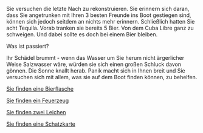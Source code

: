Sie versuchen die letzte Nach zu rekonstruieren. Sie erinnern sich daran,
dass Sie angetrunken mit Ihren 3 besten Freunde ins Boot gestiegen sind,
können sich jedoch seitdem an nichts mehr erinnern. Schließlich hatten Sie acht Tequila.
Vorab tranken sie bereits 5 Bier.
Von dem Cuba Libre ganz zu schweigen.
Und dabei sollte es doch bei einem Bier bleiben.

Was ist passiert?

Ihr Schädel brummt - wenn das Wasser um Sie herum nicht ärgerlicher Weise Salzwasser wäre, 
würden sie sich einen großen Schluck davon gönnen.
Die Sonne knallt herab. 
Panik macht sich in Ihnen breit und Sie versuchen sich mit allem, 
was sie auf dem Boot finden können, zu behelfen.

[Sie finden eine Bierflasche](bierflasche/bierflasche.md)

[Sie finden ein Feuerzeug](feuerzeug/feuerzeug.md)

[Sie finden zwei Leichen](../Leichen/Leichen.md)

[Sie finden eine Schatzkarte](Schatzkarte/Schatzkarte.md)
